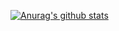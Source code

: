 [![Anurag's github stats](https://github-readme-stats.vercel.app/api?username=wangdabaoqq&show_icons=true)](https://github.com/anuraghazra/github-readme-stats)

